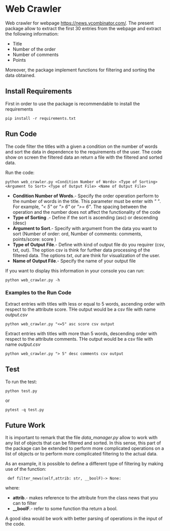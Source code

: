 # Web Crawler

Web crawler for webpage  https://news.ycombinator.com/. The present package allow to extract the first 30 entries from the webpage  and extract the following information:

 * Title
 * Number of the order
 * Number of comments
 * Points

Moreover, the package implement functions for filtering and sorting the data obtained.

## Install Requirements
First in order to use the package is recommendable to install the requirements

``` 
pip install -r requirements.txt
```

## Run Code

The code filter the titles with a given a condition on the number of words and sort the data in dependence to the requirements of the user. The code show on screen the filtered data an return a file with the filtered and sorted data.  

Run the code:
```
python web_crawler.py <Condition Number of Words> <Type of Sorting> <Argument to Sort> <Type of Output File> <Name of Output File>
```
* **Condition Number of Words**.- Specify the order operation perform to the number of words in the title. This parameter must be enter with *" "*. For example, *"< 5"* or *"> 6"* or *">= 6"*. The spacing between the operation and the number does not affect the functionality  of the code
* **Type of Sorting** .- Define if the sort is ascending (asc) or descending (desc)
* **Argument to Sort**.- Specify with argument from the data you want to sort (Number of order: ord, Number of comments: comments, points/score: score )
* **Type of Output File**.- Define with kind of output file do you requirer (csv, txt, out). The option csv is think for further data processing of the filtered data. The options *txt*, *out* are think for visualization of the user.
* **Name of Output File**.- Specify the name of your output file

If you want to display this information in your console you can run:

```
python web_crawler.py -h
```

### Examples to the Run Code

Extract entries with titles with less or equal to 5 words, ascending order with respect to the attribute score. THe output would be a csv file with name *output.csv*
```
python web_crawler.py "<=5" asc score csv output 
```

Extract entries with titles with more than 5 words, descending order with respect to the attribute comments. THe output would be a csv file with name *output.csv*
```
python web_crawler.py "> 5" desc comments csv output 
```


## Test

To run the test:
```
python test.py
``` 
or 
```
pytest -q test.py
```

## Future Work

It is important to remark that the file *data_manager.py* allow to work with any list of objects that can be filtered and sorted. In this sense, this part of the package can be extended to perform more complicated operations on a list of objects or to perform more complicated filtering to the actual data.

As an example, it is possible to define a different type of filtering by making use of the function:
```
 def filter_news(self,attrib: str, __boolF)-> None:
```
where:
  
  * **attrib**.- makes reference to the attribute from the class news that you can to filter
  * **__boolF**.- refer to some function tha return a bool.

A good idea would be work with better parsing of operations in the input of the code.